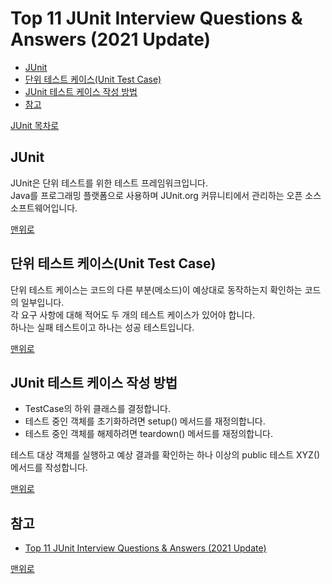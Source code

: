 # Top 11 JUnit Interview Questions & Answers (2021 Update)
* [JUnit](#junit)
* [단위 테스트 케이스(Unit Test Case)](#단위-테스트-케이스unit-test-case)
* [JUnit 테스트 케이스 작성 방법](#junit-테스트-케이스-작성-방법)
* [참고](#참고)

[JUnit 목차로](https://github.com/smpark1020/tech-interview/tree/master/JUnit#junit)

## JUnit
JUnit은 단위 테스트를 위한 테스트 프레임워크입니다.  
Java를 프로그래밍 플랫폼으로 사용하며 JUnit.org 커뮤니티에서 관리하는 오픈 소스 소프트웨어입니다.

[맨위로](#top-11-junit-interview-questions--answers-2021-update)

## 단위 테스트 케이스(Unit Test Case)
단위 테스트 케이스는 코드의 다른 부분(메소드)이 예상대로 동작하는지 확인하는 코드의 일부입니다.   
각 요구 사항에 대해 적어도 두 개의 테스트 케이스가 있어야 합니다.    
하나는 실패 테스트이고 하나는 성공 테스트입니다.

[맨위로](#top-11-junit-interview-questions--answers-2021-update)

## JUnit 테스트 케이스 작성 방법
* TestCase의 하위 클래스를 결정합니다.
* 테스트 중인 객체를 초기화하려면 setup() 메서드를 재정의합니다.
* 테스트 중인 객체를 해제하려면 teardown() 메서드를 재정의합니다.

테스트 대상 객체를 실행하고 예상 결과를 확인하는 하나 이상의 public 테스트 XYZ() 메서드를 작성합니다.

[맨위로](#top-11-junit-interview-questions--answers-2021-update)

## 참고
* [Top 11 JUnit Interview Questions & Answers (2021 Update)](https://career.guru99.com/top-11-junit-interview-questions/)

[맨위로](#top-11-junit-interview-questions--answers-2021-update)
